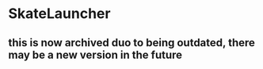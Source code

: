 # SkateLauncher
## this is now archived duo to being outdated, there may be a new version in the future

